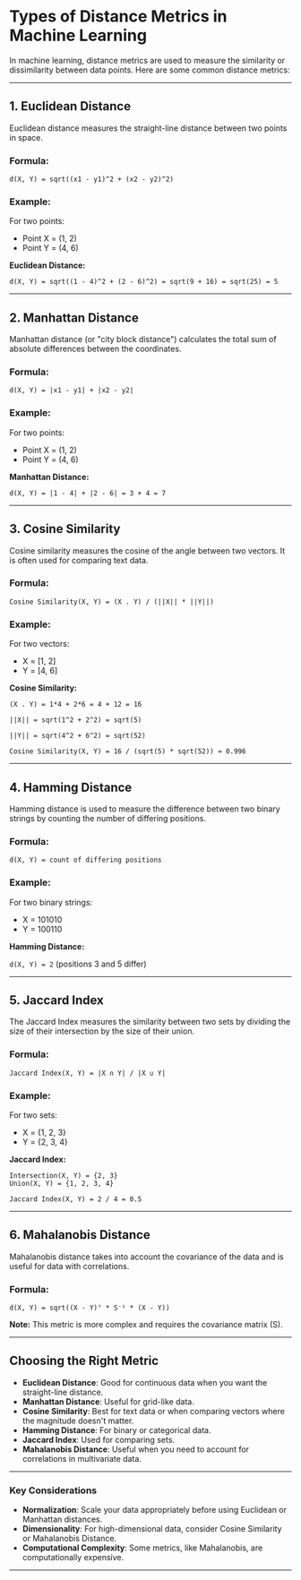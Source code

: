 # Types of Distance Metrics in Machine Learning

In machine learning, distance metrics are used to measure the similarity or dissimilarity between data points. Here are some common distance metrics:

---

## 1. **Euclidean Distance**

Euclidean distance measures the straight-line distance between two points in space.

### Formula:
`d(X, Y) = sqrt((x1 - y1)^2 + (x2 - y2)^2)`

### Example:

For two points:
- Point X = (1, 2)
- Point Y = (4, 6)

**Euclidean Distance:**

`d(X, Y) = sqrt((1 - 4)^2 + (2 - 6)^2) = sqrt(9 + 16) = sqrt(25) = 5`

---

## 2. **Manhattan Distance**

Manhattan distance (or "city block distance") calculates the total sum of absolute differences between the coordinates.

### Formula:
`d(X, Y) = |x1 - y1| + |x2 - y2|`

### Example:

For two points:
- Point X = (1, 2)
- Point Y = (4, 6)

**Manhattan Distance:**

`d(X, Y) = |1 - 4| + |2 - 6| = 3 + 4 = 7`

---

## 3. **Cosine Similarity**

Cosine similarity measures the cosine of the angle between two vectors. It is often used for comparing text data.

### Formula:
`Cosine Similarity(X, Y) = (X . Y) / (||X|| * ||Y||)`

### Example:

For two vectors:
- X = [1, 2]
- Y = [4, 6]

**Cosine Similarity:**

`(X . Y) = 1*4 + 2*6 = 4 + 12 = 16`

`||X|| = sqrt(1^2 + 2^2) = sqrt(5)`

`||Y|| = sqrt(4^2 + 6^2) = sqrt(52)`

`Cosine Similarity(X, Y) = 16 / (sqrt(5) * sqrt(52)) ≈ 0.996`

---

## 4. **Hamming Distance**

Hamming distance is used to measure the difference between two binary strings by counting the number of differing positions.

### Formula:
`d(X, Y) = count of differing positions`

### Example:

For two binary strings:
- X = 101010
- Y = 100110

**Hamming Distance:**

`d(X, Y) = 2` (positions 3 and 5 differ)

---

## 5. **Jaccard Index**

The Jaccard Index measures the similarity between two sets by dividing the size of their intersection by the size of their union.

### Formula:
`Jaccard Index(X, Y) = |X ∩ Y| / |X ∪ Y|`

### Example:

For two sets:
- X = {1, 2, 3}
- Y = {2, 3, 4}

**Jaccard Index:**

`Intersection(X, Y) = {2, 3}`  
`Union(X, Y) = {1, 2, 3, 4}`

`Jaccard Index(X, Y) = 2 / 4 = 0.5`

---

## 6. **Mahalanobis Distance**

Mahalanobis distance takes into account the covariance of the data and is useful for data with correlations.

### Formula:
`d(X, Y) = sqrt((X - Y)ᵀ * S⁻¹ * (X - Y))`

**Note:** This metric is more complex and requires the covariance matrix (S).

---

## Choosing the Right Metric

- **Euclidean Distance**: Good for continuous data when you want the straight-line distance.
- **Manhattan Distance**: Useful for grid-like data.
- **Cosine Similarity**: Best for text data or when comparing vectors where the magnitude doesn't matter.
- **Hamming Distance**: For binary or categorical data.
- **Jaccard Index**: Used for comparing sets.
- **Mahalanobis Distance**: Useful when you need to account for correlations in multivariate data.

---

### Key Considerations

- **Normalization**: Scale your data appropriately before using Euclidean or Manhattan distances.
- **Dimensionality**: For high-dimensional data, consider Cosine Similarity or Mahalanobis Distance.
- **Computational Complexity**: Some metrics, like Mahalanobis, are computationally expensive.

---
